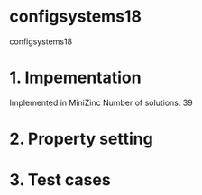 # configsystems18
configsystems18

# 1. Impementation
Implemented in MiniZinc
Number of solutions: 39

# 2. Property setting

# 3. Test cases
